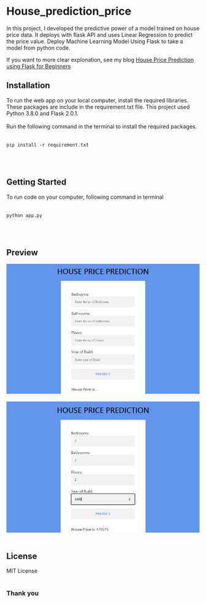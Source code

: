 # House_prediction_price
In this project, I developed the predictive power of a model trained on house price data. It deploys with flask API and uses Linear Regression to predict the price value. Deploy Machine Learning Model Using Flask to take a model from python code.

If you want to more clear explonation, see my blog [House Price Prediction using Flask for Beginners](https://techyscientists.blogspot.com/2021/07/house-price-prediction-using-flask.html)

## Installation

To run the web app on your local computer, install the required libraries. These packages are include in the requirement.txt file. This project used Python 3.8.0 and Flask 2.0.1.<br><br> Run the following command in the terminal to install the required packages.<br><br>

```
pip install -r requirement.txt
```
<br>
<br>

## Getting Started

To run code on your computer, following command in terminal<br><br>
```
python app.py
```
<br>
<br>

## Preview
<img src='https://github.com/JafirDon/House-price-prediction-using-flask/blob/main/static/images/form.png'></img>
<br>
<br>
<img src='https://github.com/JafirDon/House-price-prediction-using-flask/blob/main/static/images/prediction.png'></img>
<br>
<br>

## License
MIT License
<br>
<br>

### Thank you
